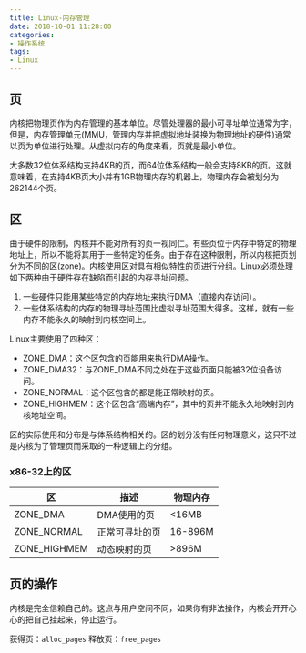 ```yaml
---
title: Linux-内存管理
date: 2018-10-01 11:28:00
categories:
- 操作系统
tags:
- Linux
---
```


## 页
内核把物理页作为内存管理的基本单位。尽管处理器的最小可寻址单位通常为字，但是，内存管理单元(MMU，管理内存并把虚拟地址装换为物理地址的硬件)通常以页为单位进行处理。从虚拟内存的角度来看，页就是最小单位。

大多数32位体系结构支持4KB的页，而64位体系结构一般会支持8KB的页。这就意味着，在支持4KB页大小并有1GB物理内存的机器上，物理内存会被划分为262144个页。

## 区

由于硬件的限制，内核并不能对所有的页一视同仁。有些页位于内存中特定的物理地址上，所以不能将其用于一些特定的任务。由于存在这种限制，所以内核把页划分为不同的区(zone)。内核使用区对具有相似特性的页进行分组。Linux必须处理如下两种由于硬件存在缺陷而引起的内存寻址问题。
1. 一些硬件只能用某些特定的内存地址来执行DMA（直接内存访问）。
2. 一些体系结构的内存的物理寻址范围比虚拟寻址范围大得多。这样，就有一些内存不能永久的映射到内核空间上。

Linux主要使用了四种区：
- ZONE_DMA：这个区包含的页能用来执行DMA操作。
- ZONE_DMA32：与ZONE_DMA不同之处在于这些页面只能被32位设备访问。
- ZONE_NORMAL：这个区包含的都是能正常映射的页。
- ZONE_HIGHMEM：这个区包含“高端内存”，其中的页并不能永久地映射到内核地址空间。

区的实际使用和分布是与体系结构相关的。区的划分没有任何物理意义，这只不过是内核为了管理页而采取的一种逻辑上的分组。

### x86-32上的区

|区|描述|物理内存|
|-|-|-|
|ZONE_DMA|DMA使用的页|<16MB|
|ZONE_NORMAL|正常可寻址的页|16-896M|
|ZONE_HIGHMEM|动态映射的页|>896M|

## 页的操作

内核是完全信赖自己的。这点与用户空间不同，如果你有非法操作，内核会开开心心的把自己挂起来，停止运行。

获得页：```alloc_pages```
释放页：```free_pages```